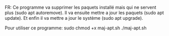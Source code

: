 FR:
Ce programme va supprimer les paquets installé mais qui ne servent plus (sudo apt autoremove).
Il va ensuite mettre a jour les paquets (sudo apt update).
Et enfin il va mettre a jour le système (sudo apt upgrade).

Pour utiliser ce programme:
sudo chmod +x maj-apt.sh
./maj-apt.sh
